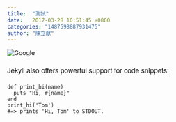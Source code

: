 ```yaml
---
title:  "測試"
date:   2017-03-28 10:51:45 +0800
categories: "1487598887931475"
author: "陳立献"
---
```

<p><img src="https://www.google.com.tw/images/branding/googlelogo/2x/googlelogo_color_272x92dp.png" alt="Google" /></p>
<p style="margin: 20px 0px; padding: 0px; color: #111111; font-family: 'Helvetica Neue', Helvetica, Arial, sans-serif; font-size: 16px; background-color: #fdfdfd;">Jekyll also offers powerful support for code snippets:</p>
<pre class="language-ruby"><code>def print_hi(name)
  puts "Hi, #{name}"
end
print_hi('Tom')
#=&gt; prints 'Hi, Tom' to STDOUT.</code></pre>
<figure class="highlight" style="margin: 20px 0px 15px; padding: 0px; background-image: initial; background-position: initial; background-size: initial; background-repeat: initial; background-attachment: initial; background-origin: initial; background-clip: initial; color: #111111; font-family: 'Helvetica Neue', Helvetica, Arial, sans-serif; font-size: 16px;"></figure>
